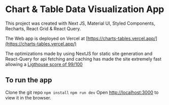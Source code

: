 # Chart & Table Data Visualization App

This project was created with Next JS, Material UI, Styled Components, Recharts, React Grid & React Query.

The Web app is deployed on Vercel at [https://charts-tables.vercel.app/](https://charts-tables.vercel.app/)

The optimizations made by using NextJS for static site generation and React-Query for api fetching and caching has made the site extremely fast allowing a [Ligthouse score of 99/100](https://developers.google.com/speed/pagespeed/insights/?url=https%3A%2F%2Fcharts-tables.vercel.app%2F&tab=desktop)

## To run the app

Clone the git repo
`npm install`
`npm run dev`
Open [http://localhost:3000](http://localhost:3000) to view it in the browser.
